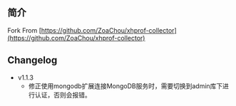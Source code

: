 ## 简介
Fork From [https://github.com/ZoaChou/xhprof-collector](https://github.com/ZoaChou/xhprof-collector)

## Changelog
- v1.1.3
    - 修正使用mongodb扩展连接MongoDB服务时，需要切换到admin库下进行认证，否则会报错。
